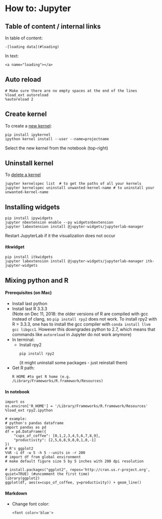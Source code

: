 # How to: Jupyter

## Table of content / internal links  
In table of content: 
```
-[loading data](#loading)
```  
In text:
```
<a name="loading"></a>
```


## Auto reload  
```
# Make sure there are no empty spaces at the end of the lines 
%load_ext autoreload
%autoreload 2
```

## Create kernel
To create a [new kernel](https://anbasile.github.io/programming/2017/06/25/jupyter-venv/):    
``` 
pip install ipykernel  
ipython kernel install --user --name=projectname  
```  
Select the new kernel from the notebook (top-right)

## Uninstall kernel
To [delete a kernel](https://stackoverflow.com/questions/42635310/remove-kernel-on-jupyter-notebook)    
```
jupyter kernelspec list  # to get the paths of all your kernels  
jupyter kernelspec uninstall unwanted-kernel-name # to uninstall your unwanted-kernel-name  
```

## Installing widgets
```
pip install ipywidgets
jupyter nbextension enable --py widgetsnbextension
jupyter labextension install @jupyter-widgets/jupyterlab-manager  
```
Restart JupyterLab if it the visualization does not occur


#### itkwidget
```
pip install itkwidgets
jupyter labextension install @jupyter-widgets/jupyterlab-manager itk-jupyter-widgets
```

## Mixing python and R 

#### Prerequisites (on Mac)
- Install last python  
- Install last R 3.3.3   
  (Note on Dec 11, 2018: the older versions of R are compiled with gcc instead of clang, so `pip install rpy2` does not work. To install rpy2 with R > 3.3.3, one has to install the gcc compiler with `conda install llvm gcc libgcc1`. However this downgrades python to 2.7, which means that commands like `autoreload` in Jupyter do not work anymore)
- In terminal:
  - Install rpy2
    ```
    pip install rpy2
    ```
    (it might uninstall some packages - just reinstall them)
- Get R path:  
    ```
    R HOME #to get R home (e.g. /Library/Frameworks/R.framework/Resources)
    ```
  
#### In notebook
```
import os
os.environ['R_HOME'] = '/Library/Frameworks/R.framework/Resources'
%load_ext rpy2.ipython

# example:
# python's pandas dataframe
import pandas as pd
df = pd.DataFrame({
    "cups_of_coffee": [0,1,2,3,4,5,6,7,8,9],
    "productivity": [2,5,6,8,9,8,0,1,0,-1]
})
# R's ggplot2
%%R -i df -w 5 -h 5 --units in -r 200
# import df from global environment
# make default figure size 5 by 5 inches with 200 dpi resolution

# install.packages("ggplot2", repos='http://cran.us.r-project.org', quiet=TRUE) (#uncomment the first time)
library(ggplot2)
ggplot(df, aes(x=cups_of_coffee, y=productivity)) + geom_line()
```
 
#### Markdown  
- Change font color:  
  ```
  <font color='blue'>
  ```
